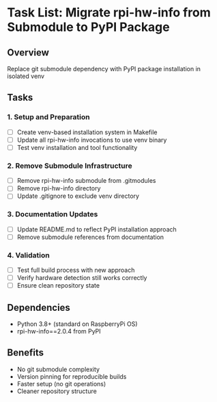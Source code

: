 # Task List: Migrate rpi-hw-info from Submodule to PyPI Package

## Overview
Replace git submodule dependency with PyPI package installation in isolated venv

## Tasks

### 1. Setup and Preparation
- [ ] Create venv-based installation system in Makefile
- [ ] Update all rpi-hw-info invocations to use venv binary
- [ ] Test venv installation and tool functionality

### 2. Remove Submodule Infrastructure  
- [ ] Remove rpi-hw-info submodule from .gitmodules
- [ ] Remove rpi-hw-info directory
- [ ] Update .gitignore to exclude venv directory

### 3. Documentation Updates
- [ ] Update README.md to reflect PyPI installation approach
- [ ] Remove submodule references from documentation

### 4. Validation
- [ ] Test full build process with new approach
- [ ] Verify hardware detection still works correctly
- [ ] Ensure clean repository state

## Dependencies
- Python 3.8+ (standard on RaspberryPi OS)
- rpi-hw-info==2.0.4 from PyPI

## Benefits
- No git submodule complexity
- Version pinning for reproducible builds  
- Faster setup (no git operations)
- Cleaner repository structure 